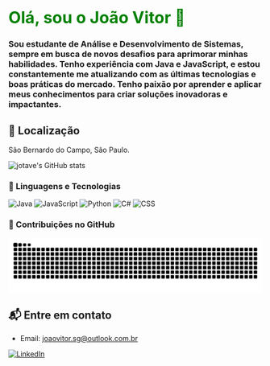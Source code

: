 # <font size="6" color="green">Olá, sou o João Vitor 👋</font>

### Sou estudante de **Análise e Desenvolvimento de Sistemas**, sempre em busca de novos desafios para aprimorar minhas habilidades. Tenho experiência com **Java** e **JavaScript**, e estou constantemente me atualizando com as últimas tecnologias e boas práticas do mercado. Tenho paixão por aprender e aplicar meus conhecimentos para criar soluções inovadoras e impactantes.

## 📍 Localização
São Bernardo do Campo, São Paulo.

![jotave's GitHub stats](https://github-readme-stats.vercel.app/api?username=Devjotavee&show_icons=true&theme=onedark)

### 🤖 Linguagens e Tecnologias

![Java](https://img.shields.io/badge/Java-ED8B00?style=for-the-badge&logo=openjdk&logoColor=white)
![JavaScript](https://img.shields.io/badge/JavaScript-F7DF1E?style=for-the-badge&logo=javascript&logoColor=black)
![Python](https://img.shields.io/badge/Python-3776AB?style=for-the-badge&logo=python&logoColor=white)
![C#](https://img.shields.io/badge/C%23-239120?style=for-the-badge&logo=c-sharp&logoColor=white)
![CSS](https://img.shields.io/badge/CSS-239120?&style=for-the-badge&logo=css3&logoColor=white)

### 🐍 Contribuições no GitHub

<picture align="center">
 <source media="(prefers-color-scheme: dark)" srcset="https://raw.githubusercontent.com/devjotavee/devjotavee/output/github-contribution-grid-snake-dark.svg">
 <source media="(prefers-color-scheme: light)" srcset="https://raw.githubusercontent.com/devjotavee/devjotavee/output/github-contribution-grid-snake-dark.svg">
 <img align="center" alt="github contribution grid snake animation" src="https://raw.githubusercontent.com/devjotavee/devjotavee/output/github-contribution-grid-snake.svg">
</picture>

## 📬 Entre em contato

- Email: joaovitor.sg@outlook.com.br
  
 [![LinkedIn](https://img.shields.io/badge/LinkedIn-0A66C2?style=for-the-badge&logo=linkedin&logoColor=white)](https://www.linkedin.com/in/joaovitorsgomes/)



